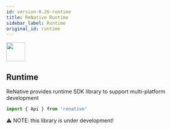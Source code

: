 ```yaml
---
id: version-0.26-runtime
title: ReNative Runtime
sidebar_label: Runtime
original_id: runtime
---
```



<img src="https://renative.org/img/ic_runtime.png" width=50 height=50 />

## Runtime

ReNative provides runtime SDK library to support multi-platform development

```js
import { Api } from 'renative'
```

⚠️ NOTE: this library is under development!
